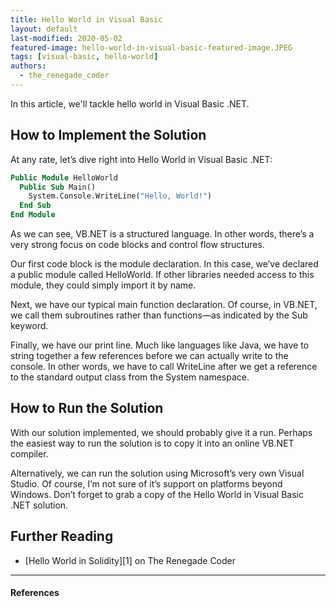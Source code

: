 ```yaml
---
title: Hello World in Visual Basic
layout: default
last-modified: 2020-05-02
featured-image: hello-world-in-visual-basic-featured-image.JPEG
tags: [visual-basic, hello-world]
authors:
  - the_renegade_coder
---
```


In this article, we'll tackle hello world in Visual Basic .NET.

## How to Implement the Solution

At any rate, let’s dive right into Hello World in Visual Basic .NET:

```vb
Public Module HelloWorld
  Public Sub Main()
    System.Console.WriteLine("Hello, World!")
  End Sub
End Module
```

As we can see, VB.NET is a structured language. In other words, there’s a very 
strong focus on code blocks and control flow structures.

Our first code block is the module declaration. In this case, we’ve declared a 
public module called HelloWorld. If other libraries needed access to this module, 
they could simply import it by name.

Next, we have our typical main function declaration. Of course, in VB.NET, we 
call them subroutines rather than functions—as indicated by the Sub keyword.

Finally, we have our print line. Much like languages like Java, we have to string 
together a few references before we can actually write to the console. In other 
words, we have to call WriteLine after we get a reference to the standard output 
class from the System namespace.

## How to Run the Solution

With our solution implemented, we should probably give it a run. Perhaps the easiest 
way to run the solution is to copy it into an online VB.NET compiler.

Alternatively, we can run the solution using Microsoft’s very own Visual Studio. 
Of course, I’m not sure of it’s support on platforms beyond Windows. Don’t forget 
to grab a copy of the Hello World in Visual Basic .NET solution.

## Further Reading

- [Hello World in Solidity][1] on The Renegade Coder

---

#### References

[^1]: J. Grifski, “Hello World in Visual Basic .NET,” The Renegade Coder, 6-May-2018. [Online]. Available: <https://therenegadecoder.com/code/hello-world-in-visual-basic-net/>. [Accessed: 25-Mar-2019].
